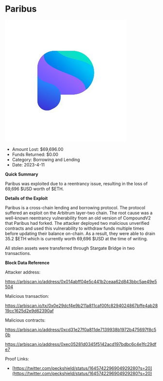 # Paribus
![Paribus](/rektimages/Paribus.png)
- Amount Lost: $69,696.00
- Funds Returned: $0.00
- Category: Borrowing and Lending
- Date: 2023-4-11

**Quick Summary**

Paribus was exploited due to a reentrancy issue, resulting in the loss of 69,696 $USD worth of $ETH.

  


 **Details of the Exploit**

Paribus is a cross-chain lending and borrowing protocol. The protocol suffered an exploit on the Arbitrum layer-two chain. The root cause was a well-known reentrancy vulnerability from an old version of CompoundV2 that Paribus had forked. The attacker deployed two malicious unverified contracts and used this vulnerability to withdraw funds multiple times before updating their balance on-chain. As a result, they were able to drain 35.2 $ETH which is currently worth 69,696 $USD at the time of writing.

All stolen assets were transferred through Stargate Bridge in two transactions.

  


 **Block Data Reference**

Attacker address:

https://arbiscan.io/address/0x014abff04e5c441b2ceaa62d843bbc5ae49e5504

  


Malicious transaction:

https://arbiscan.io/tx/0x0e29dcf4e9b211a811caf00fc8294024867bffe4ab2819cc1625d2e9d62390af

  


Malicious contracts:

https://arbiscan.io/address/0xcd31e27f0a811de7139938b1972b475697f8c50b

https://arbiscan.io/address/0xec05281d0345f5142acd197bdbc6c4e1fc29dfe7


Proof Links:
- [https://twitter.com/peckshield/status/1645742296904929280?s=20](https://twitter.com/peckshield/status/1645742296904929280?s=20)


